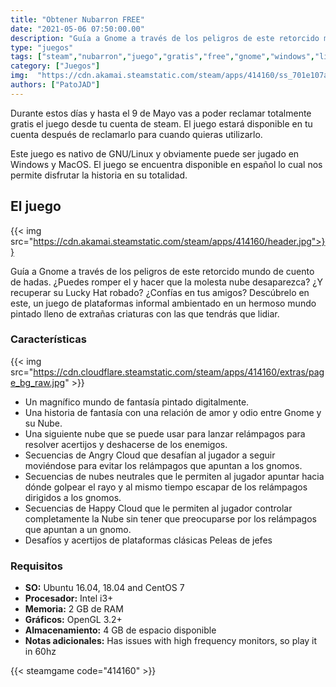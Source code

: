 ```yaml
---
title: "Obtener Nubarron FREE"
date: "2021-05-06 07:50:00.00"
description: "Guía a Gnome a través de los peligros de este retorcido mundo de cuento de hadas."
type: "juegos"
tags: ["steam","nubarron","juego","gratis","free","gnome","windows","linux"]
category: ["Juegos"]
img:  "https://cdn.akamai.steamstatic.com/steam/apps/414160/ss_701e107a15a698143f72571d65e97f32c936c029.600x338.jpg"
authors: ["PatoJAD"]
---
```


Durante estos días y hasta el 9 de Mayo vas a poder reclamar totalmente gratis el juego desde tu cuenta de steam. El juego estará disponible en tu cuenta después de reclamarlo para cuando quieras utilizarlo.

Este juego es nativo de GNU/Linux y obviamente puede ser jugado en Windows y MacOS. El juego se encuentra disponible en español lo cual nos permite disfrutar la historia en su totalidad.


## El juego

{{< img src="https://cdn.akamai.steamstatic.com/steam/apps/414160/header.jpg">}}

Guía a Gnome a través de los peligros de este retorcido mundo de cuento de hadas. ¿Puedes romper el y hacer que la molesta nube desaparezca? ¿Y recuperar su Lucky Hat robado? ¿Confías en tus amigos? Descúbrelo en este, un juego de plataformas informal ambientado en un hermoso mundo pintado lleno de extrañas criaturas con las que tendrás que lidiar.

### Características

{{< img src="https://cdn.cloudflare.steamstatic.com/steam/apps/414160/extras/page_bg_raw.jpg" >}}

* Un magnífico mundo de fantasía pintado digitalmente.
* Una historia de fantasía con una relación de amor y odio entre Gnome y su Nube.
* Una siguiente nube que se puede usar para lanzar relámpagos para resolver acertijos y deshacerse de los enemigos.
* Secuencias de Angry Cloud que desafían al jugador a seguir moviéndose para evitar los relámpagos que apuntan a los gnomos.
* Secuencias de nubes neutrales que le permiten al jugador apuntar hacia dónde golpear el rayo y al mismo tiempo escapar de los relámpagos dirigidos a los gnomos.
* Secuencias de Happy Cloud que le permiten al jugador controlar completamente la Nube sin tener que preocuparse por los relámpagos que apuntan a un gnomo.
* Desafíos y acertijos de plataformas clásicas Peleas de jefes

### Requisitos

* **SO:** Ubuntu 16.04, 18.04 and CentOS 7
* **Procesador:** Intel i3+
* **Memoria:** 2 GB de RAM
* **Gráficos:** OpenGL 3.2+
* **Almacenamiento:** 4 GB de espacio disponible
* **Notas adicionales:** Has issues with high frequency monitors, so play it in 60hz

{{< steamgame code="414160" >}}
